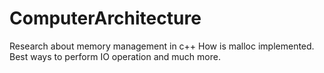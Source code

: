 # ComputerArchitecture


Research about memory management in c++
How is malloc implemented.
Best ways to perform IO operation and much more.
